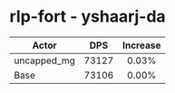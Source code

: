 # rlp-fort - yshaarj-da
| Actor | DPS | Increase |
|---|:---:|:---:|
|uncapped_mg|73127|0.03%|
|Base|73106|0.00%|
